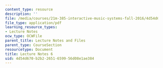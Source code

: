 ```yaml
---
content_type: resource
description: ''
file: /media/courses/21m-385-interactive-music-systems-fall-2016/4d54d670b2b22651659956d08e1ae384_MIT21M_385F16_L6.pdf
file_type: application/pdf
learning_resource_types:
- Lecture Notes
ocw_type: OCWFile
parent_title: Lecture Notes and Files
parent_type: CourseSection
resourcetype: Document
title: Lecture Notes 6
uid: 4d54d670-b2b2-2651-6599-56d08e1ae384
---
```

